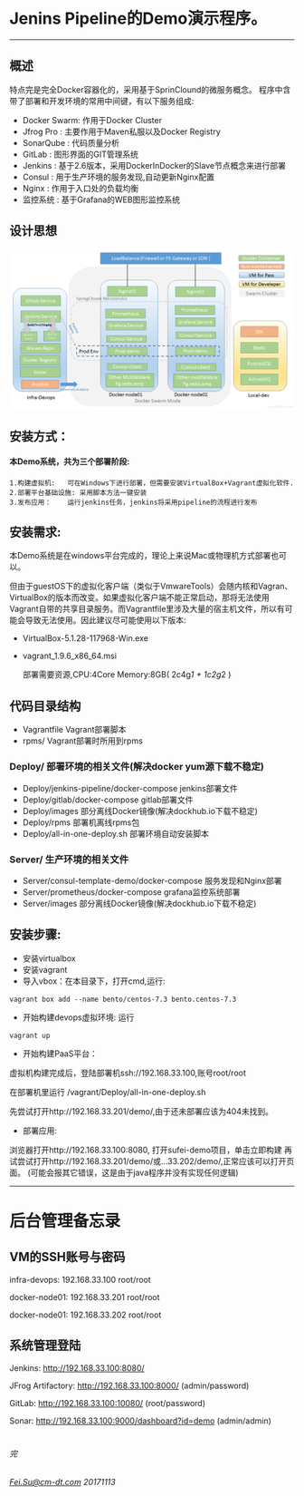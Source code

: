 
# Jenins Pipeline的Demo演示程序。

---

## 概述
特点完是完全Docker容器化的，采用基于SprinClound的微服务概念。
程序中含带了部署和开发环境的常用中间键，有以下服务组成:
   - Docker Swarm: 作用于Docker Cluster
   - Jfrog Pro : 主要作用于Maven私服以及Docker Registry
   - SonarQube : 代码质量分析
   - GitLab    : 图形界面的GIT管理系统
   - Jenkins   : 基于2.6版本，采用DockerInDocker的Slave节点概念来进行部署
   - Consul    : 用于生产环境的服务发现,自动更新Nginx配置
   - Nginx     : 作用于入口处的负载均衡
   - 监控系统  : 基于Grafana的WEB图形监控系统


## 设计思想
  ![image](design-for-devops.png)

## 安装方式：
####   本Demo系统，共为三个部署阶段:
    1.构建虚拟机:   可在Windows下进行部署，但需要安装VirtualBox+Vagrant虚拟化软件.
    2.部署平台基础设施: 采用脚本方法一键安装
    3.发布应用：    运行jenkins任务，jenkins将采用pipeline的流程进行发布
    
## 安装需求:
  本Demo系统是在windows平台完成的，理论上来说Mac或物理机方式部署也可以。
  
但由于guestOS下的虚拟化客户端（类似于VmwareTools）会随内核和Vagran、VirtualBox的版本而改变。如果虚拟化客户端不能正常启动，那将无法使用Vagrant自带的共享目录服务。而Vagrantfile里涉及大量的宿主机文件，所以有可能会导致无法使用。因此建议尽可能使用以下版本:
- VirtualBox-5.1.28-117968-Win.exe
- vagrant_1.9.6_x86_64.msi

  部署需要资源,CPU:4Core Memory:8GB( 2c4g*1 + 1c2g*2 )

## 代码目录结构   
- Vagrantfile   Vagrant部署脚本
- rpms/         Vagrant部署时所用到rpms
### Deploy/   部署环境的相关文件(解决docker yum源下载不稳定)
- Deploy/jenkins-pipeline/docker-compose   jenkins部署文件
- Deploy/gitlab/docker-compose    gitlab部署文件
- Deploy/images     部分离线Docker镜像(解决dockhub.io下载不稳定)
- Deploy/rpms       部署机离线rpms包
- Deploy/all-in-one-deploy.sh   部署环境自动安装脚本
### Server/   生产环境的相关文件
- Server/consul-template-demo/docker-compose  服务发现和Nginx部署
- Server/prometheus/docker-compose  grafana监控系统部署
- Server/images       部分离线Docker镜像(解决dockhub.io下载不稳定)




## 安装步骤:
- 安装virtualbox
- 安装vagrant
- 导入vbox：在本目录下，打开cmd,运行: 
```
vagrant box add --name bento/centos-7.3 bento.centos-7.3
```

- 开始构建devops虚拟环境: 运行
```
vagrant up
```

- 开始构建PaaS平台：

虚拟机构建完成后，登陆部署机ssh://192.168.33.100,账号root/root

在部署机里运行 /vagrant/Deploy/all-in-one-deploy.sh

先尝试打开http://192.168.33.201/demo/,由于还未部署应该为404未找到。

- 部署应用: 

浏览器打开http://192.168.33.100:8080, 打开sufei-demo项目，单击立即构建
再试尝试打开http://192.168.33.201/demo/或...33.202/demo/,正常应该可以打开页面。
(可能会报其它错误，这是由于java程序并没有实现任何逻辑)


---
# 后台管理备忘录

## VM的SSH账号与密码
infra-devops:  192.168.33.100 root/root

docker-node01: 192.168.33.201 root/root

docker-node01: 192.168.33.202 root/root

## 系统管理登陆
Jenkins:  http://192.168.33.100:8080/

JFrog Artifactory: http://192.168.33.100:8000/  (admin/password)

GitLab: http://192.168.33.100:10080/  (root/password)

Sonar:  http://192.168.33.100:9000/dashboard?id=demo  (admin/admin)


#



###### 完

###### Fei.Su@cm-dt.com 20171113
